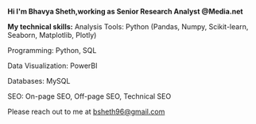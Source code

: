 **Hi I'm Bhavya Sheth,working as Senior Research Analyst @Media.net**

**My technical skills:**
Analysis Tools: Python (Pandas, Numpy, Scikit-learn, Seaborn, Matplotlib, Plotly)

Programming: Python, SQL

Data Visualization: PowerBI

Databases: MySQL

SEO: On-page SEO, Off-page SEO, Technical SEO

Please reach out to me at bsheth96@gmail.com

